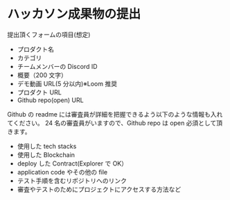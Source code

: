 # ハッカソン成果物の提出

提出頂くフォームの項目(想定)

- プロダクト名
- カテゴリ
- チームメンバーの Discord ID
- 概要（200 文字）
- デモ動画 URL(5 分以内)※Loom 推奨
- プロダクト URL
- Github repo(open) URL

Github の readme には審査員が詳細を把握できるよう以下のような情報も入れてください。
24 名の審査員がいますので、Github repo は open 必須として頂きます。

- 使用した tech stacks
- 使用した Blockchain
- deploy した Contract(Explorer で OK）
- application code やその他の file
- テスト手順を含むリポジトリへのリンク
- 審査やテストのためにプロジェクトにアクセスする方法など

